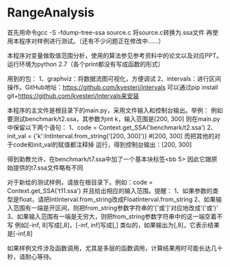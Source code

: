 # RangeAnalysis

首先用命令gcc -S -fdump-tree-ssa source.c 将source.c转换为.ssa文件
再使用本程序对样例进行测试。（还有不少问题正在修改中……）

本程序对变量做取值范围分析，使用的算法参见参考资料中的论文以及对应PPT。
运行环境为python 2.7（各个print都没有写成函数的形式）

用到的包：
1、graphviz：将数据流图可视化，方便调试
2、intervals：进行区间操作。GitHub地址：https://github.com/kvesteri/intervals
可以通过pip install git+https://github.com/kvesteri/intervals来安装

本程序的主文件是根目录下的main.py，采用文件输入和控制台输出。举例：
例如要测试benchmark/t2.ssa，其参数为int k，输入范围是[200, 300]
则在main.py中保留以下两个语句：
1、code = Context.get_SSA('benchmark/t2.ssa')
2、init_val = {'k':IntInterval.from_string('[200, 300]')} #[200, 300]
而把其他的对于code和init_val的赋值都注释掉
运行，得到控制台输出：[200, 300]

得到助教允许，在benchmark/t7.ssa中加了一个基本块标签<bb 5>
因此它跟原始提供的t7.ssa文件略有不同

对于新给的测试样例，请放在根目录下。例如：code = Context.get_SSA('t11.ssa')
并且给出相应的输入范围。提醒：
1、如果参数的类型是float，请把IntInterval.from_string改成FloatInterval.from_string
2、如果输入范围有一端是开区间，则把from_string参数字符串的'['或']'对应地改成'('或')'
3、如果输入范围有一端是无穷大，则把from_string参数字符串中的这一端空着不写
例如[-inf, 8]写成[,8]，[-inf, inf]写成[,]
类似的，如果输出为[,8]，它表示结果是[-inf,8]

如果样例文件涉及函数调用，尤其是多层的函数调用，计算结果用时可能长达几十秒，请耐心等待。
